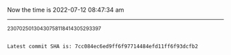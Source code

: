 Now the time is 2022-07-12 08:47:34 am

---

<small>23070250130430758118414305293397</small>

```txt

Latest commit SHA is: 7cc084ec6ed9ff6f97714484efd11ff6f93dcfb2
```
